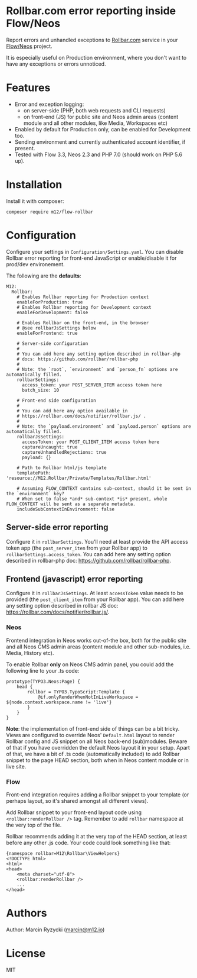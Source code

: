 # Rollbar.com error reporting inside Flow/Neos

Report errors and unhandled exceptions to [Rollbar.com](https://rollbar.com/) 
service in your [Flow/Neos](https://www.neos.io/) project.

It is especially useful on Production environment, where you don't want
to have any exceptions or errors unnoticed.


# Features
* Error and exception logging:
  * on server-side (PHP, both web requests and CLI requests)
  * on front-end (JS) for public site and Neos admin areas (content module
  and all other modules, like Media, Workspaces etc)
* Enabled by default for Production only, can be enabled for Development
  too.
* Sending environment and currently authenticated account identifier, if present.
* Tested with Flow 3.3, Neos 2.3 and PHP 7.0 (should work on PHP 5.6 up).


# Installation

Install it with composer:
```
composer require m12/flow-rollbar
```

# Configuration

Configure your settings in `Configuration/Settings.yaml`.
You can disable Rollbar error reporting for front-end JavaScript
or enable/disable it for prod/dev environement.

The following are the **defaults**:
```
M12:
  Rollbar:
    # Enables Rollbar reporting for Production context
    enableForProduction: true
    # Enables Rollbar reporting for Development context
    enableForDevelopment: false

    # Enables Rollbar on the front-end, in the browser
    # @see rollbarJsSettings below
    enableForFrontend: true

    # Server-side configuration
    #
    # You can add here any setting option described in rollbar-php
    # docs: https://github.com/rollbar/rollbar-php
    #
    # Note: the `root`, `environment` and `person_fn` options are automatically filled.
    rollbarSettings:
      access_token: your POST_SERVER_ITEM access token here
      batch_size: 10

    # Front-end side configuration
    #
    # You can add here any option available in
    # https://rollbar.com/docs/notifier/rollbar.js/ .
    #
    # Note: the `payload.environment` and `payload.person` options are automatically filled.
    rollbarJsSettings:
      accessToken: your POST_CLIENT_ITEM access token here
      captureUncaught: true
      captureUnhandledRejections: true
      payload: {}

    # Path to Rollbar html/js template
    templatePath: 'resource://M12.Rollbar/Private/Templates/Rollbar.html'

    # Assuming FLOW_CONTEXT contains sub-context, should it be sent in the `environment` key?
    # When set to false *and* sub-context *is* present, whole FLOW_CONTEXT will be sent as a separate metadata.
    includeSubContextInEnvironment: false
```


## Server-side error reporting

Configure it in `rollbarSettings`. You'll need at least provide
the API access token app (the `post_server_item` from your Rollbar app)
to `rollbarSettings.access_token`. You can add here any setting option
described in rollbar-php doc: https://github.com/rollbar/rollbar-php.


## Frontend (javascript) error reporting

Configure it in `rollbarJsSettings`. At least `accessToken` value needs to be
provided (the `post_client_item` from your Rollbar app). You can add here
any setting option described in rollbar JS doc: https://rollbar.com/docs/notifier/rollbar.js/.

### Neos

Frontend integration in Neos works out-of-the box, both for the public
site and all Neos CMS admin areas (content module and other sub-modules,
i.e. Media, History etc).

To enable Rollbar **only** on Neos CMS admin panel, you could add the
following line to your .ts code:
```
prototype(TYPO3.Neos:Page) {
	head {
		rollbar = TYPO3.TypoScript:Template {
			@if.onlyRenderWhenNotInLiveWorkspace = ${node.context.workspace.name != 'live'}
		}
	}
}
```

**Note**: the implementation of front-end side of things can be a bit tricky.
Views are configured to override Neos' `Default.html` layout to render
Rollbar config and JS snippet on all Neos back-end (sub)modules. Beware
of that if you have overridden the default Neos layout it in your setup.
Apart of that, we have a bit of .ts code (automatically included) to add
Rollbar snippet to the page HEAD section, both when in Neos content module
or in live site.


### Flow

Front-end integration requires adding a Rollbar snippet to your template
(or perhaps layout, so it's shared amongst all different views).

Add Rollbar snippet to your front-end layout code using
`<rollbar:renderRollbar />` tag. Remember to add `rollbar` namespace
at the very top of the file.

Rollbar recommends adding it at the very top of the HEAD section,
at least before any other .js code. Your code could look something like that:
```
{namespace rollbar=M12\Rollbar\ViewHelpers}
<!DOCTYPE html>
<html>
<head>
	<meta charset="utf-8">
	<rollbar:renderRollbar />
	...
</head>
```


# Authors

Author: Marcin Ryzycki (<marcin@m12.io>)


# License

MIT
